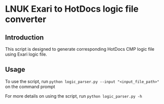 # LNUK Exari to HotDocs logic file converter
## Introduction
This script is designed to generate corresponding HotDocs CMP logic file using Exari logic file.

## Usage
To use the script, run `python logic_parser.py --input "<input_file_path>"` on the command prompt

For more details on using the script, run `python logic_parser.py -h`